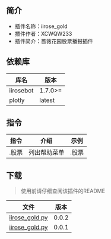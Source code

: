 ## 简介
- 插件名称：iirose_gold
- 插件作者：XCWQW233
- 插件简介：蔷薇花园股票播报插件

## 依赖库
| 库名     | 版本     |
|--------|--------|
| iirosebot | 1.7.0>= |
| plotly | latest |

## 指令

| 指令  | 介绍     | 示例  |
|-----|--------|-----|
| .股票 | 列出帮助菜单 | .股票 |

## 下载

> 使用前请仔细查阅该插件的README

| 文件                 | 版本    |
|--------------------|-------|
| [iirose_gold.py](/data/0.0.2/iirose_gold.py) | 0.0.2 |
| [iirose_gold.py](/data/0.0.1/iirose_gold.py) | 0.0.1 |
